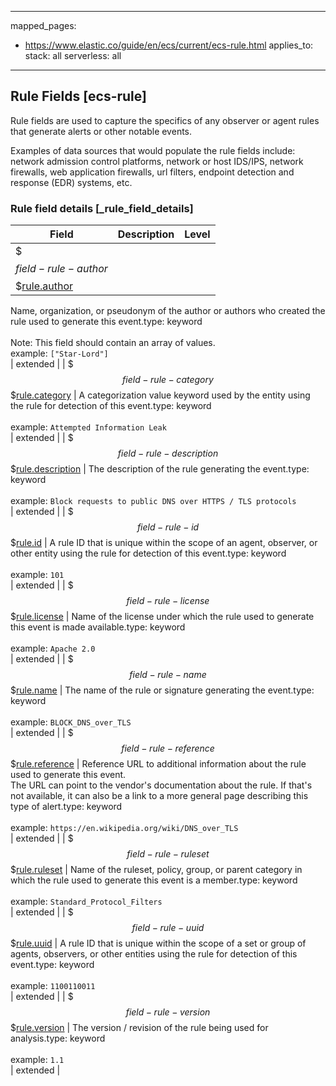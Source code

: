 <!-- This file is automatically generated. Don't edit it manually! -->

---
mapped_pages:
  - https://www.elastic.co/guide/en/ecs/current/ecs-rule.html
applies_to:
  stack: all
  serverless: all
---

## Rule Fields [ecs-rule]

Rule fields are used to capture the specifics of any observer or agent rules that generate alerts or other notable events.

Examples of data sources that would populate the rule fields include: network admission control platforms, network or host IDS/IPS, network firewalls, web application firewalls, url filters, endpoint detection and response (EDR) systems, etc.

### Rule field details [_rule_field_details]

| Field  | Description | Level |
|---|---|---|
| $$$field-rule-author$$$[rule.author](#field-rule-author) |
Name, organization, or pseudonym of the author or authors who created the rule used to generate this event.type: keyword<br><br>
Note: This field should contain an array of values.<br>
example: `["Star-Lord"]`<br>| extended |
| $$$field-rule-category$$$[rule.category](#field-rule-category) |
A categorization value keyword used by the entity using the rule for detection of this event.type: keyword<br><br>
example: `Attempted Information Leak`<br>| extended |
| $$$field-rule-description$$$[rule.description](#field-rule-description) |
The description of the rule generating the event.type: keyword<br><br>
example: `Block requests to public DNS over HTTPS / TLS protocols`<br>| extended |
| $$$field-rule-id$$$[rule.id](#field-rule-id) |
A rule ID that is unique within the scope of an agent, observer, or other entity using the rule for detection of this event.type: keyword<br><br>
example: `101`<br>| extended |
| $$$field-rule-license$$$[rule.license](#field-rule-license) |
Name of the license under which the rule used to generate this event is made available.type: keyword<br><br>
example: `Apache 2.0`<br>| extended |
| $$$field-rule-name$$$[rule.name](#field-rule-name) |
The name of the rule or signature generating the event.type: keyword<br><br>
example: `BLOCK_DNS_over_TLS`<br>| extended |
| $$$field-rule-reference$$$[rule.reference](#field-rule-reference) |
Reference URL to additional information about the rule used to generate this event.<br>The URL can point to the vendor's documentation about the rule. If that's not available, it can also be a link to a more general page describing this type of alert.type: keyword<br><br>
example: `https://en.wikipedia.org/wiki/DNS_over_TLS`<br>| extended |
| $$$field-rule-ruleset$$$[rule.ruleset](#field-rule-ruleset) |
Name of the ruleset, policy, group, or parent category in which the rule used to generate this event is a member.type: keyword<br><br>
example: `Standard_Protocol_Filters`<br>| extended |
| $$$field-rule-uuid$$$[rule.uuid](#field-rule-uuid) |
A rule ID that is unique within the scope of a set or group of agents, observers, or other entities using the rule for detection of this event.type: keyword<br><br>
example: `1100110011`<br>| extended |
| $$$field-rule-version$$$[rule.version](#field-rule-version) |
The version / revision of the rule being used for analysis.type: keyword<br><br>
example: `1.1`<br>| extended |


